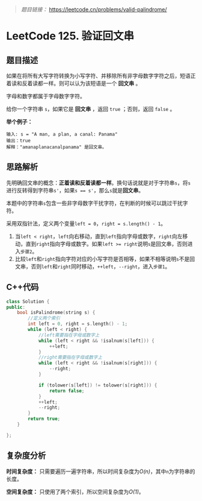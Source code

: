 > *题目链接：* https://leetcode.cn/problems/valid-palindrome/

# LeetCode 125. 验证回文串

## 题目描述

如果在将所有大写字符转换为小写字符、并移除所有非字母数字字符之后，短语正着读和反着读都一样。则可以认为该短语是一个 **回文串** 。

字母和数字都属于字母数字字符。

给你一个字符串 `s`，如果它是 **回文串** ，返回 `true` ；否则，返回 `false` 。

**举个例子：**

```
输入: s = "A man, a plan, a canal: Panama"
输出：true
解释："amanaplanacanalpanama" 是回文串。
```

## 思路解析

先明确回文串的概念：**正着读和反着读都一样**。换句话说就是对于字符串`s`，将`s`进行反转得到字符串`s'`，如果`s == s'`，那么`s`就是**回文串**。

本题中的字符串`s`包含一些非字母数字干扰字符，在判断的时候可以跳过干扰字符。

采用双指针法，定义两个变量`left = 0`，`right = s.length() - 1`。
1. 当`left < right`，`left`向右移动，直到`left`指向字母或数字，`right`向左移动，直到`right`指向字母或数字。如果`left >= right`说明`s`是回文串，否则进入`步骤2`。
2. 比较`left`和`right`指向字符对应的小写字符是否相等，如果不相等说明`s`不是回文串，否则`left`和`right`同时移动，`++left`，`--right`，进入`步骤1`。

## C++代码

```cpp
class Solution {
public:
    bool isPalindrome(string s) {
        //定义两个索引
        int left = 0, right = s.length() - 1;
        while (left < right) {
            //left需要指在字母或数字上
            while (left < right && !isalnum(s[left])) {
                ++left;
            }
            //right需要指在字母或数字上
            while (left < right && !isalnum(s[right])) {
                --right;
            }

            if (tolower(s[left]) != tolower(s[right])) {
                return false;
            }
            ++left;
            --right;
        }
        return true;
    }

};
```

## 复杂度分析

**时间复杂度：** 只需要遍历一遍字符串，所以时间复杂度为*O(n)*，其中`n`为字符串的长度。

**空间复杂度：** 只使用了两个索引，所以空间复杂度为*O(1)*。
